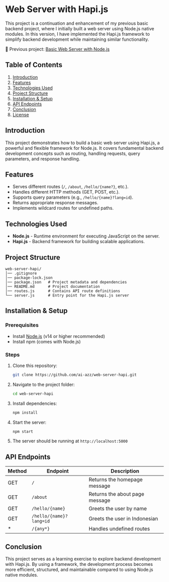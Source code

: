 # Web Server with Hapi.js

This project is a continuation and enhancement of my previous basic backend project, where I initially built a web server using Node.js native modules. In this version, I have implemented the Hapi.js framework to simplify backend development while maintaining similar functionality. 

🔗 Previous project: [Basic Web Server with Node.js](https://github.com/ai-azz/web-server-nodejs)

## Table of Contents
1. [Introduction](#introduction)
2. [Features](#features)
3. [Technologies Used](#technologies-used)
4. [Project Structure](#project-structure)
5. [Installation & Setup](#installation--setup)
6. [API Endpoints](#api-endpoints)
7. [Conclusion](#conclusion)
8. [License](#license)

## Introduction
This project demonstrates how to build a basic web server using Hapi.js, a powerful and flexible framework for Node.js. It covers fundamental backend development concepts such as routing, handling requests, query parameters, and response handling.

## Features
- Serves different routes (`/`, `/about`, `/hello/{name?}`, etc.).
- Handles different HTTP methods (GET, POST, etc.).
- Supports query parameters (e.g., `/hello/{name}?lang=id`).
- Returns appropriate response messages.
- Implements wildcard routes for undefined paths.

## Technologies Used
- **Node.js** - Runtime environment for executing JavaScript on the server.
- **Hapi.js** - Backend framework for building scalable applications.

## Project Structure
```
web-server-hapi/
│── .gitignore
│── package-lock.json
│── package.json   # Project metadata and dependencies
│── README.md      # Project documentation
│── routes.js      # Contains API route definitions
└── server.js      # Entry point for the Hapi.js server
```

## Installation & Setup
### Prerequisites
- Install [Node.js](https://nodejs.org/) (v14 or higher recommended)
- Install npm (comes with Node.js)

### Steps
1. Clone this repository:
   ```sh
   git clone https://github.com/ai-azz/web-server-hapi.git
   ```
2. Navigate to the project folder:
   ```sh
   cd web-server-hapi
   ```
3. Install dependencies:
   ```sh
   npm install
   ```
4. Start the server:
   ```sh
   npm start
   ```
5. The server should be running at `http://localhost:5000`

## API Endpoints
| Method | Endpoint         | Description                           |
|--------|-----------------|---------------------------------------|
| GET    | `/`             | Returns the homepage message         |
| GET    | `/about`        | Returns the about page message       |
| GET    | `/hello/{name}` | Greets the user by name              |
| GET    | `/hello/{name}?lang=id` | Greets the user in Indonesian |
| *      | `/{any*}`       | Handles undefined routes             |

## Conclusion
This project serves as a learning exercise to explore backend development with Hapi.js. By using a framework, the development process becomes more efficient, structured, and maintainable compared to using Node.js native modules.